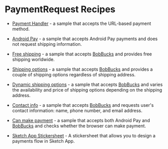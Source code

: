 # PaymentRequest Recipes

- [Payment Handler](https://googlechrome.github.io/samples/paymentrequest/payment-handler/) -
a sample that accepts the URL-based payment method.

- [Android Pay](https://googlechrome.github.io/samples/paymentrequest/android-pay/) -
a sample that accepts Android Pay payments and does not request shipping
information.

- [Free shipping](https://googlechrome.github.io/samples/paymentrequest/free-shipping/) -
a sample that accepts [BobBucks](https://bobbucks.dev) and provides free shipping worldwide.

- [Shipping options](https://googlechrome.github.io/samples/paymentrequest/shipping-options/) -
a sample that accepts [BobBucks](https://bobbucks.dev) and provides a couple of shipping
options regardless of shipping address.

- [Dynamic shipping options](https://googlechrome.github.io/samples/paymentrequest/dynamic-shipping/) -
a sample that accepts [BobBucks](https://bobbucks.dev) and varies the availability and price
of shipping options depending on the shipping address.

- [Contact info](https://googlechrome.github.io/samples/paymentrequest/contact-info/) -
a sample that accepts [BobBucks](https://bobbucks.dev) and requests user's contact
information: name, phone number, and email address.

- [Can make payment](https://googlechrome.github.io/samples/paymentrequest/can-make-payment/) -
a sample that accepts both Android Pay and [BobBucks](https://bobbucks.dev) and checks whether the browser can 
make payment.

- [Sketch App Stickersheet](https://googlechrome.github.io/samples/paymentrequest/stickersheet/) -
A stickersheet that allows you to design a payments flow in Sketch App.
